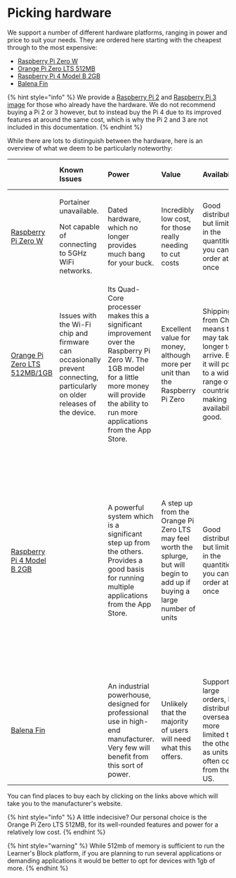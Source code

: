 # Picking hardware

We support a number of different hardware platforms, ranging in power and price to suit your needs. They are ordered here starting with the cheapest through to the most expensive:

* [Raspberry Pi Zero W](https://www.raspberrypi.org/products/raspberry-pi-zero-w/)
* [Orange Pi Zero LTS 512MB](http://www.orangepi.org/orangepizerolts/)
* [Raspberry Pi 4 Model B 2GB](https://www.raspberrypi.org/products/raspberry-pi-4-model-b/)
* [Balena Fin](https://www.balena.io/fin/?)

{% hint style="info" %}
We provide a [Raspberry Pi 2](https://downloads.learnersblock.org) and [Raspberry Pi 3 image](https://downloads.learnersblock.org) for those who already have the hardware. We do not recommend buying a Pi 2 or 3 however, but to instead buy the Pi 4 due to its improved features at around the same cost, which is why the Pi 2 and 3 are not included in this documentation.
{% endhint %}

While there are lots to distinguish between the hardware, here is an overview of what we deem to be particularly noteworthy:

<table>
  <thead>
    <tr>
      <th style="text-align:left"></th>
      <th style="text-align:left">Known Issues</th>
      <th style="text-align:left">Power</th>
      <th style="text-align:left">Value</th>
      <th style="text-align:left">Availability</th>
      <th style="text-align:left">Features</th>
      <th style="text-align:left">Durability</th>
      <th style="text-align:left">Wi-Fi</th>
      <th style="text-align:left">Storage</th>
      <th style="text-align:left">Approximate cost (before shipping)</th>
    </tr>
  </thead>
  <tbody>
    <tr>
      <td style="text-align:left"><a href="https://www.raspberrypi.org/products/raspberry-pi-zero-w/">Raspberry Pi Zero W</a>
      </td>
      <td style="text-align:left">
        <p>Portainer unavailable.</p>
        <p></p>
        <p>Not capable of connecting to 5GHz WiFi networks.</p>
      </td>
      <td style="text-align:left">Dated hardware, which no longer provides much bang for your buck.</td>
      <td
      style="text-align:left">Incredibly low cost, for those really needing to cut costs</td>
        <td style="text-align:left">Good distribution, but limited in the quantities you can order at once</td>
        <td
        style="text-align:left">Provides the bare minimum needed to run the Block</td>
          <td style="text-align:left">Tried and tested, produced by a reliable manufacturer</td>
          <td style="text-align:left">Built in Wi-Fi, but with no aerial impacts the range</td>
          <td style="text-align:left">SD Card</td>
          <td style="text-align:left">$10USD</td>
    </tr>
    <tr>
      <td style="text-align:left"><a href="http://www.orangepi.org/orangepizerolts/">Orange Pi Zero LTS 512MB/1GB</a>
      </td>
      <td style="text-align:left">Issues with the Wi-Fi chip and firmware can occasionally prevent connecting,
        particularly on older releases of the device.</td>
      <td style="text-align:left">Its Quad-Core processer makes this a significant improvement over the
        Raspberry Pi Zero W. The 1GB model for a little more money will provide
        the ability to run more applications from the App Store.</td>
      <td style="text-align:left">Excellent value for money, although more per unit than the Raspberry Pi
        Zero</td>
      <td style="text-align:left">Shipping from China means this may take longer to arrive. But it will
        post to a wide range of countries making the availability good.</td>
      <td
      style="text-align:left">An Ethernet Port and USB Port make this feature rich hardware expanding
        the possibilities for your Learner&apos;s Block</td>
        <td style="text-align:left">Runs a little hotter than other units, that may result in slowdowns if
          in extreme heats and direct sunlight.</td>
        <td style="text-align:left">An included aerial gives the range a healthy boost</td>
        <td style="text-align:left">SD Card</td>
        <td style="text-align:left">$17USD+</td>
    </tr>
    <tr>
      <td style="text-align:left"><a href="https://www.raspberrypi.org/products/raspberry-pi-4-model-b/">Raspberry Pi 4 Model B 2GB</a>
      </td>
      <td style="text-align:left"></td>
      <td style="text-align:left">A powerful system which is a significant step up from the others. Provides
        a good basis for running multiple applications from the App Store.</td>
      <td
      style="text-align:left">A step up from the Orange Pi Zero LTS may feel worth the splurge, but
        will begin to add up if buying a large number of units</td>
        <td style="text-align:left">Good distribution, but limited in the quantities you can order at once</td>
        <td
        style="text-align:left">Quad-Core processor, 2GB of RAM (no need to go higher) and a Gigabit Ethernet
          port means this hardware could be plugged into a school network to handle
          larger numbers. it does mean a larger form factor that won&apos;t fit in
          your pocket like the others.</td>
          <td style="text-align:left">Tried and tested, produced by a reliable manufacturer</td>
          <td style="text-align:left">No aerial, but the newer hardware and technologies provide a good range.
            Ethernet connectivity will allow for more users, but Wi-Fi is unlikely
            to support more users than the Orange Pi Zero LTS 512MB.</td>
          <td style="text-align:left">SD Card</td>
          <td style="text-align:left">$30USD</td>
    </tr>
    <tr>
      <td style="text-align:left"><a href="https://www.balena.io/fin/?">Balena Fin</a>
      </td>
      <td style="text-align:left"></td>
      <td style="text-align:left">An industrial powerhouse, designed for professional use in high-end manufacturer.
        Very few will benefit from this sort of power.</td>
      <td style="text-align:left">Unlikely that the majority of users will need what this offers.</td>
      <td
      style="text-align:left">Supports large orders, but distribution overseas more limited that the
        others as units will often come from the US.</td>
        <td style="text-align:left">Ethernet and USB Ports</td>
        <td style="text-align:left">Among the best in class</td>
        <td style="text-align:left">Designed for Internet of Things devices, Wi-Fi connectivity is central
          to its design</td>
        <td style="text-align:left">Built in 8/16/32/64 GB options.</td>
        <td style="text-align:left">$200USD+ (will require additional hardware on top of this cost)</td>
    </tr>
  </tbody>
</table>

You can find places to buy each by clicking on the links above which will take you to the manufacturer's website.

{% hint style="info" %}
A little indecisive? Our personal choice is the Orange Pi Zero LTS 512MB, for its well-rounded features and power for a relatively low cost.
{% endhint %}

{% hint style="warning" %}
While 512mb of memory is sufficient to run the Learner's Block platform, if you are planning to run several applications or demanding applications it would be better to opt for devices with 1gb of more. 
{% endhint %}

